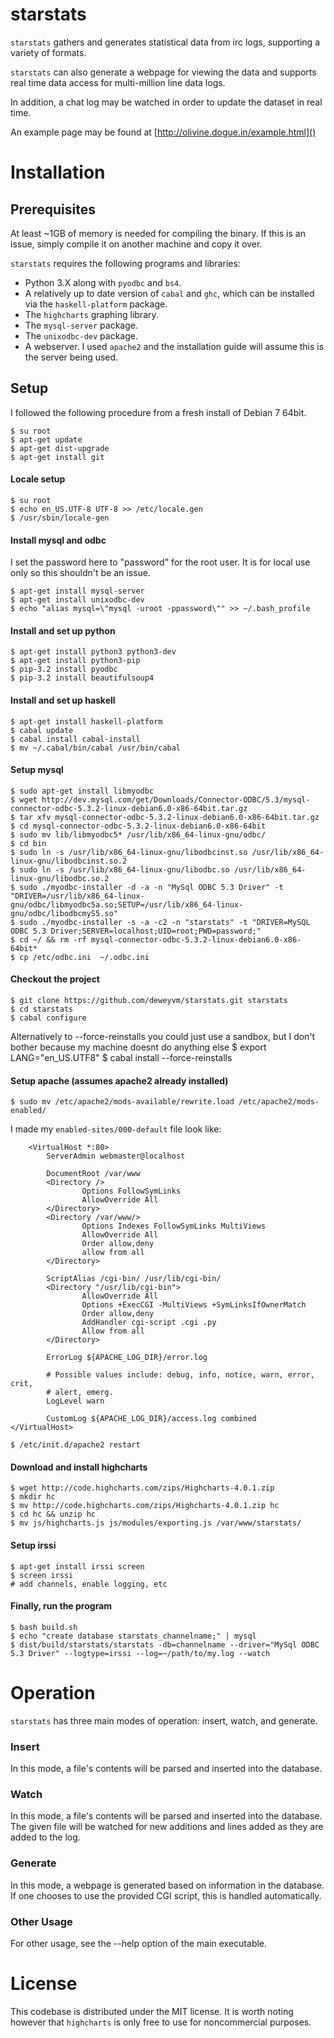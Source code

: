 starstats
=========

`starstats` gathers and generates statistical data from irc logs, supporting a variety of formats.

`starstats` can also generate a webpage for viewing the data and supports 
real time data access for multi-million line data logs.

In addition, a chat log may be watched in order to update the dataset in real time.

An example page may be found at [http://olivine.dogue.in/example.html]()

Installation
============

Prerequisites
-------------

At least ~1GB of memory is needed for compiling the binary. If this is an issue, simply compile it on another machine and copy it over.

`starstats` requires the following programs and libraries:
 - Python 3.X along with `pyodbc` and `bs4`.
 - A relatively up to date version of `cabal` and `ghc`, which can be installed via the  `haskell-platform` package.
 - The `highcharts` graphing library.
 - The `mysql-server` package.
 - The `unixodbc-dev` package.
 - A webserver. I used `apache2` and the installation guide will assume this is the server being used.


Setup
-----

I followed the following procedure from a fresh install of Debian 7 64bit.

    $ su root
    $ apt-get update
    $ apt-get dist-upgrade
    $ apt-get install git

#### Locale setup
    $ su root
    $ echo en_US.UTF-8 UTF-8 >> /etc/locale.gen
    $ /usr/sbin/locale-gen

#### Install mysql and odbc

I set the password here to "password" for the root user. It is for local use only so this shouldn't be an issue.

    $ apt-get install mysql-server
    $ apt-get install unixodbc-dev
    $ echo "alias mysql=\"mysql -uroot -ppassword\"" >> ~/.bash_profile

#### Install and set up python
    $ apt-get install python3 python3-dev
    $ apt-get install python3-pip
    $ pip-3.2 install pyodbc
    $ pip-3.2 install beautifulsoup4

#### Install and set up haskell
    $ apt-get install haskell-platform
    $ cabal update
    $ cabal install cabal-install
    $ mv ~/.cabal/bin/cabal /usr/bin/cabal

#### Setup mysql
    $ sudo apt-get install libmyodbc
    $ wget http://dev.mysql.com/get/Downloads/Connector-ODBC/5.3/mysql-connector-odbc-5.3.2-linux-debian6.0-x86-64bit.tar.gz
    $ tar xfv mysql-connector-odbc-5.3.2-linux-debian6.0-x86-64bit.tar.gz
    $ cd mysql-connector-odbc-5.3.2-linux-debian6.0-x86-64bit
    $ sudo mv lib/libmyodbc5* /usr/lib/x86_64-linux-gnu/odbc/
    $ cd bin
    $ sudo ln -s /usr/lib/x86_64-linux-gnu/libodbcinst.so /usr/lib/x86_64-linux-gnu/libodbcinst.so.2
    $ sudo ln -s /usr/lib/x86_64-linux-gnu/libodbc.so /usr/lib/x86_64-linux-gnu/libodbc.so.2
    $ sudo ./myodbc-installer -d -a -n "MySql ODBC 5.3 Driver" -t "DRIVER=/usr/lib/x86_64-linux-gnu/odbc/libmyodbc5a.so;SETUP=/usr/lib/x86_64-linux-gnu/odbc/libodbcmyS5.so"
    $ sudo ./myodbc-installer -s -a -c2 -n "starstats" -t "DRIVER=MySQL ODBC 5.3 Driver;SERVER=localhost;UID=root;PWD=password;"
    $ cd ~/ && rm -rf mysql-connector-odbc-5.3.2-linux-debian6.0-x86-64bit*
    $ cp /etc/odbc.ini  ~/.odbc.ini

#### Checkout the project
    $ git clone https://github.com/deweyvm/starstats.git starstats
    $ cd starstats
    $ cabal configure
Alternatively to --force-reinstalls you could just use a sandbox, but I don't bother because my machine doesnt do anything else
    $ export LANG="en_US.UTF8"
    $ cabal install --force-reinstalls


#### Setup apache (assumes apache2 already installed)
    $ sudo mv /etc/apache2/mods-available/rewrite.load /etc/apache2/mods-enabled/

I made my `enabled-sites/000-default` file look like:

        <VirtualHost *:80>
            ServerAdmin webmaster@localhost

            DocumentRoot /var/www
            <Directory />
                    Options FollowSymLinks
                    AllowOverride All
            </Directory>
            <Directory /var/www/>
                    Options Indexes FollowSymLinks MultiViews
                    AllowOverride All
                    Order allow,deny
                    allow from all
            </Directory>

            ScriptAlias /cgi-bin/ /usr/lib/cgi-bin/
            <Directory "/usr/lib/cgi-bin">
                    AllowOverride All
                    Options +ExecCGI -MultiViews +SymLinksIfOwnerMatch
                    Order allow,deny
                    AddHandler cgi-script .cgi .py
                    Allow from all
            </Directory>

            ErrorLog ${APACHE_LOG_DIR}/error.log

            # Possible values include: debug, info, notice, warn, error, crit,
            # alert, emerg.
            LogLevel warn

            CustomLog ${APACHE_LOG_DIR}/access.log combined
    </VirtualHost>

    $ /etc/init.d/apache2 restart

#### Download and install highcharts
    $ wget http://code.highcharts.com/zips/Highcharts-4.0.1.zip
    $ mkdir hc
    $ mv http://code.highcharts.com/zips/Highcharts-4.0.1.zip hc
    $ cd hc && unzip hc
    $ mv js/highcharts.js js/modules/exporting.js /var/www/starstats/

#### Setup irssi
    $ apt-get install irssi screen
    $ screen irssi
    # add channels, enable logging, etc

#### Finally, run the program
    $ bash build.sh
    $ echo "create database starstats_channelname;" | mysql
    $ dist/build/starstats/starstats -db=channelname --driver="MySql ODBC 5.3 Driver" --logtype=irssi --log=~/path/to/my.log --watch


Operation
=========

`starstats` has three main modes of operation: insert, watch, and generate.

### Insert

In this mode, a file's contents will be parsed and inserted into the database.

### Watch

In this mode, a file's contents will be parsed and inserted into the database. The given file will be watched for new additions and lines added as they are added to the log.

### Generate

In this mode, a webpage is generated based on information in the database. If one chooses to use the provided CGI script, this is handled automatically.

### Other Usage

For other usage, see the --help option of the main executable.

License
=======
This codebase is distributed under the MIT license. It is worth noting however that `highcharts` is only free to use for noncommercial purposes.
